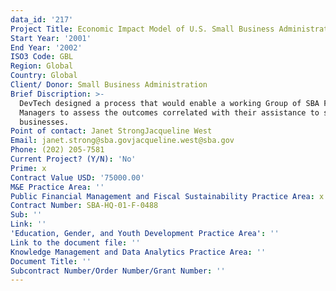 ```yaml
---
data_id: '217'
Project Title: Economic Impact Model of U.S. Small Business Administration
Start Year: '2001'
End Year: '2002'
ISO3 Code: GBL
Region: Global
Country: Global
Client/ Donor: Small Business Administration
Brief Discription: >-
  DevTech designed a process that would enable a working Group of SBA Field
  Managers to assess the outcomes correlated with their assistance to small
  businesses.
Point of contact: Janet StrongJacqueline West
Email: janet.strong@sba.govjacqueline.west@sba.gov
Phone: (202) 205-7581
Current Project? (Y/N): 'No'
Prime: x
Contract Value USD: '75000.00'
M&E Practice Area: ''
Public Financial Management and Fiscal Sustainability Practice Area: x
Contract Number: SBA-HQ-01-F-0488
Sub: ''
Link: ''
'Education, Gender, and Youth Development Practice Area': ''
Link to the document file: ''
Knowledge Management and Data Analytics Practice Area: ''
Document Title: ''
Subcontract Number/Order Number/Grant Number: ''
---
```


